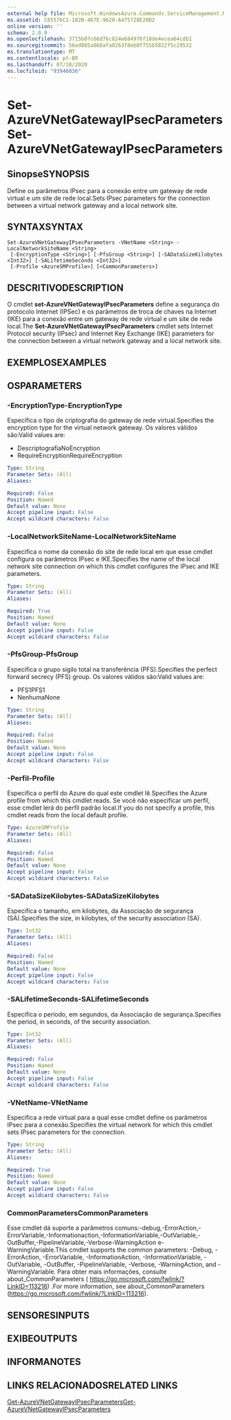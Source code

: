 ```yaml
---
external help file: Microsoft.WindowsAzure.Commands.ServiceManagement.Network.dll-Help.xml
ms.assetid: C85576C1-182B-467E-9620-A475728E20D2
online version: ''
schema: 2.0.0
ms.openlocfilehash: 3715b07c66d76c824e684976f18de4ecea64cdb1
ms.sourcegitcommit: 56ed085a868afa8263f8eb0f755b5822f5c29532
ms.translationtype: MT
ms.contentlocale: pt-BR
ms.lasthandoff: 07/18/2020
ms.locfileid: "93946036"
---
```

# <span data-ttu-id="6f330-101">Set-AzureVNetGatewayIPsecParameters</span><span class="sxs-lookup"><span data-stu-id="6f330-101">Set-AzureVNetGatewayIPsecParameters</span></span>

## <span data-ttu-id="6f330-102">Sinopse</span><span class="sxs-lookup"><span data-stu-id="6f330-102">SYNOPSIS</span></span>
<span data-ttu-id="6f330-103">Define os parâmetros IPsec para a conexão entre um gateway de rede virtual e um site de rede local.</span><span class="sxs-lookup"><span data-stu-id="6f330-103">Sets IPsec parameters for the connection between a virtual network gateway and a local network site.</span></span>

## <span data-ttu-id="6f330-104">SYNTAX</span><span class="sxs-lookup"><span data-stu-id="6f330-104">SYNTAX</span></span>

```
Set-AzureVNetGatewayIPsecParameters -VNetName <String> -LocalNetworkSiteName <String>
 [-EncryptionType <String>] [-PfsGroup <String>] [-SADataSizeKilobytes <Int32>] [-SALifetimeSeconds <Int32>]
 [-Profile <AzureSMProfile>] [<CommonParameters>]
```

## <span data-ttu-id="6f330-105">DESCRITIVO</span><span class="sxs-lookup"><span data-stu-id="6f330-105">DESCRIPTION</span></span>
<span data-ttu-id="6f330-106">O cmdlet **set-AzureVNetGatewayIPsecParameters** define a segurança do protocolo Internet (IPSec) e os parâmetros de troca de chaves na Internet (IKE) para a conexão entre um gateway de rede virtual e um site de rede local.</span><span class="sxs-lookup"><span data-stu-id="6f330-106">The **Set-AzureVNetGatewayIPsecParameters** cmdlet sets Internet Protocol security (IPsec) and Internet Key Exchange (IKE) parameters for the connection between a virtual network gateway and a local network site.</span></span>

## <span data-ttu-id="6f330-107">EXEMPLOS</span><span class="sxs-lookup"><span data-stu-id="6f330-107">EXAMPLES</span></span>

## <span data-ttu-id="6f330-108">OS</span><span class="sxs-lookup"><span data-stu-id="6f330-108">PARAMETERS</span></span>

### <span data-ttu-id="6f330-109">-EncryptionType</span><span class="sxs-lookup"><span data-stu-id="6f330-109">-EncryptionType</span></span>
<span data-ttu-id="6f330-110">Especifica o tipo de criptografia do gateway de rede virtual.</span><span class="sxs-lookup"><span data-stu-id="6f330-110">Specifies the encryption type for the virtual network gateway.</span></span>
<span data-ttu-id="6f330-111">Os valores válidos são:</span><span class="sxs-lookup"><span data-stu-id="6f330-111">Valid values are:</span></span> 

- <span data-ttu-id="6f330-112">Descriptografia</span><span class="sxs-lookup"><span data-stu-id="6f330-112">NoEncryption</span></span> 
- <span data-ttu-id="6f330-113">RequireEncryption</span><span class="sxs-lookup"><span data-stu-id="6f330-113">RequireEncryption</span></span>

```yaml
Type: String
Parameter Sets: (All)
Aliases: 

Required: False
Position: Named
Default value: None
Accept pipeline input: False
Accept wildcard characters: False
```

### <span data-ttu-id="6f330-114">-LocalNetworkSiteName</span><span class="sxs-lookup"><span data-stu-id="6f330-114">-LocalNetworkSiteName</span></span>
<span data-ttu-id="6f330-115">Especifica o nome da conexão do site de rede local em que esse cmdlet configura os parâmetros IPsec e IKE.</span><span class="sxs-lookup"><span data-stu-id="6f330-115">Specifies the name of the local network site connection on which this cmdlet configures the IPsec and IKE parameters.</span></span>

```yaml
Type: String
Parameter Sets: (All)
Aliases: 

Required: True
Position: Named
Default value: None
Accept pipeline input: False
Accept wildcard characters: False
```

### <span data-ttu-id="6f330-116">-PfsGroup</span><span class="sxs-lookup"><span data-stu-id="6f330-116">-PfsGroup</span></span>
<span data-ttu-id="6f330-117">Especifica o grupo sigilo total na transferência (PFS).</span><span class="sxs-lookup"><span data-stu-id="6f330-117">Specifies the perfect forward secrecy (PFS) group.</span></span>
<span data-ttu-id="6f330-118">Os valores válidos são:</span><span class="sxs-lookup"><span data-stu-id="6f330-118">Valid values are:</span></span> 

- <span data-ttu-id="6f330-119">PFS1</span><span class="sxs-lookup"><span data-stu-id="6f330-119">PFS1</span></span> 
- <span data-ttu-id="6f330-120">Nenhuma</span><span class="sxs-lookup"><span data-stu-id="6f330-120">None</span></span>

```yaml
Type: String
Parameter Sets: (All)
Aliases: 

Required: False
Position: Named
Default value: None
Accept pipeline input: False
Accept wildcard characters: False
```

### <span data-ttu-id="6f330-121">-Perfil</span><span class="sxs-lookup"><span data-stu-id="6f330-121">-Profile</span></span>
<span data-ttu-id="6f330-122">Especifica o perfil do Azure do qual este cmdlet lê.</span><span class="sxs-lookup"><span data-stu-id="6f330-122">Specifies the Azure profile from which this cmdlet reads.</span></span> <span data-ttu-id="6f330-123">Se você não especificar um perfil, esse cmdlet lerá do perfil padrão local.</span><span class="sxs-lookup"><span data-stu-id="6f330-123">If you do not specify a profile, this cmdlet reads from the local default profile.</span></span>

```yaml
Type: AzureSMProfile
Parameter Sets: (All)
Aliases: 

Required: False
Position: Named
Default value: None
Accept pipeline input: False
Accept wildcard characters: False
```

### <span data-ttu-id="6f330-124">-SADataSizeKilobytes</span><span class="sxs-lookup"><span data-stu-id="6f330-124">-SADataSizeKilobytes</span></span>
<span data-ttu-id="6f330-125">Especifica o tamanho, em kilobytes, da Associação de segurança (SA).</span><span class="sxs-lookup"><span data-stu-id="6f330-125">Specifies the size, in kilobytes, of the security association (SA).</span></span>

```yaml
Type: Int32
Parameter Sets: (All)
Aliases: 

Required: False
Position: Named
Default value: None
Accept pipeline input: False
Accept wildcard characters: False
```

### <span data-ttu-id="6f330-126">-SALifetimeSeconds</span><span class="sxs-lookup"><span data-stu-id="6f330-126">-SALifetimeSeconds</span></span>
<span data-ttu-id="6f330-127">Especifica o período, em segundos, da Associação de segurança.</span><span class="sxs-lookup"><span data-stu-id="6f330-127">Specifies the period, in seconds, of the security association.</span></span>

```yaml
Type: Int32
Parameter Sets: (All)
Aliases: 

Required: False
Position: Named
Default value: None
Accept pipeline input: False
Accept wildcard characters: False
```

### <span data-ttu-id="6f330-128">-VNetName</span><span class="sxs-lookup"><span data-stu-id="6f330-128">-VNetName</span></span>
<span data-ttu-id="6f330-129">Especifica a rede virtual para a qual esse cmdlet define os parâmetros IPsec para a conexão.</span><span class="sxs-lookup"><span data-stu-id="6f330-129">Specifies the virtual network for which this cmdlet sets IPsec parameters for the connection.</span></span>

```yaml
Type: String
Parameter Sets: (All)
Aliases: 

Required: True
Position: Named
Default value: None
Accept pipeline input: False
Accept wildcard characters: False
```

### <span data-ttu-id="6f330-130">CommonParameters</span><span class="sxs-lookup"><span data-stu-id="6f330-130">CommonParameters</span></span>
<span data-ttu-id="6f330-131">Esse cmdlet dá suporte a parâmetros comuns:-debug,-ErrorAction,-ErrorVariable,-Informationaction,-InformationVariable,-OutVariable,-OutBuffer,-PipelineVariable,-Verbose-WarningAction e-WarningVariable.</span><span class="sxs-lookup"><span data-stu-id="6f330-131">This cmdlet supports the common parameters: -Debug, -ErrorAction, -ErrorVariable, -InformationAction, -InformationVariable, -OutVariable, -OutBuffer, -PipelineVariable, -Verbose, -WarningAction, and -WarningVariable.</span></span> <span data-ttu-id="6f330-132">Para obter mais informações, consulte about_CommonParameters ( https://go.microsoft.com/fwlink/?LinkID=113216) .</span><span class="sxs-lookup"><span data-stu-id="6f330-132">For more information, see about_CommonParameters (https://go.microsoft.com/fwlink/?LinkID=113216).</span></span>

## <span data-ttu-id="6f330-133">SENSORES</span><span class="sxs-lookup"><span data-stu-id="6f330-133">INPUTS</span></span>

## <span data-ttu-id="6f330-134">EXIBE</span><span class="sxs-lookup"><span data-stu-id="6f330-134">OUTPUTS</span></span>

## <span data-ttu-id="6f330-135">INFORMA</span><span class="sxs-lookup"><span data-stu-id="6f330-135">NOTES</span></span>

## <span data-ttu-id="6f330-136">LINKS RELACIONADOS</span><span class="sxs-lookup"><span data-stu-id="6f330-136">RELATED LINKS</span></span>

[<span data-ttu-id="6f330-137">Get-AzureVNetGatewayIPsecParameters</span><span class="sxs-lookup"><span data-stu-id="6f330-137">Get-AzureVNetGatewayIPsecParameters</span></span>](./Get-AzureVNetGatewayIPsecParameters.md)


